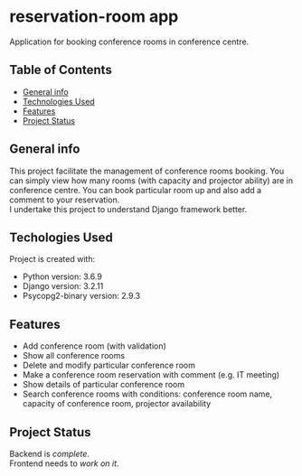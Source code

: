 # reservation-room app
Application for booking conference rooms in conference centre.

## Table of Contents
* [General info](#general-info)
* [Technologies Used](#techologies-used)
* [Features](#features)
* [Project Status](#project-status)


## General info
This project facilitate the management of conference rooms booking. You can simply view how many rooms (with capacity
and projector ability) are in conference centre. You can book particular room up and also add a comment to your
reservation. <br>
I undertake this project to understand Django framework better.


## Techologies Used
Project is created with:
* Python version: 3.6.9
* Django version: 3.2.11
* Psycopg2-binary version: 2.9.3


## Features
* Add conference room (with validation)
* Show all conference rooms
* Delete and modify particular conference room
* Make a conference room reservation with comment (e.g. IT meeting)
* Show details of particular conference room
* Search conference rooms with conditions: conference room name, capacity of conference room, projector availability


## Project Status
Backend is _complete_. <br>
Frontend needs to _work on it_.
